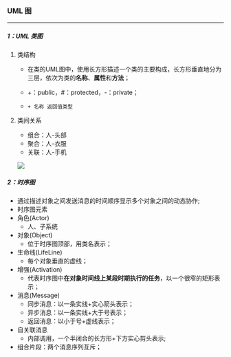 ### UML  图

------

##### 1：UML 类图

1. 类结构

   - 在类的UML图中，使用长方形描述一个类的主要构成，长方形垂直地分为三层，依次为类的**名称**、**属性**和**方法**；

   - +：public，#：protected，-：private；

   - ```
     + 名称 返回值类型
     ```

2. 类间关系

   - 组合：人-头部
   - 聚合：人-衣服
   - 关联：人-手机

   ![](/Users/likang/Code/Git/Middleware/Tool/photos/类间关系.png)

##### 2：时序图

- 通过描述对象之间发送消息的时间顺序显示多个对象之间的动态协作;
- 时序图元素
- 角色(Actor)
  - 人、子系统
- 对象(Object)
  - 位于时序图顶部，用类名表示；
- 生命线(LifeLine)
  - 每个对象垂直的虚线；
- 增强(Activation)
  - 代表时序图中**在对象时间线上某段时期执行的任务**，以一个很窄的矩形表示；
- 消息(Message)
  - 同步消息：以一条实线+实心箭头表示；
  - 异步消息：以一条实线+大于号表示；
  - 返回消息：以小于号+虚线表示；
- 自关联消息
  - 内部调用，一个半闭合的长方形+下方实心剪头表示;
- 组合片段：两个消息序列互斥；

